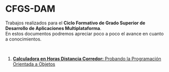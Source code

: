 # CFGS-DAM
<p>Trabajos realizados para el <b>Ciclo Formativo de Grado Superior de Desarrollo de Aplicaciones Multiplataforma</b>. </br>
En estos documentos podremos apreciar poco a poco el avance en cuanto a conocimientos.</p>
</br>
<ol>
  <li><a href="www.google.es" target="_blank"><b>Calculadora en Horas Distancia Corredor:</b> Probando la Programación Orientada a Objetos</a></li>

</ol>
